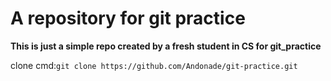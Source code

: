 # A repository for git practice

**This is just a simple repo created by a fresh student in CS for git_practice**

clone cmd:`git clone https://github.com/Andonade/git-practice.git`
